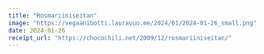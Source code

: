 ```yaml
---
title: "Rosmariiniseitan"
image: "https://vegaanibotti.lauravuo.me/2024/01/2024-01-26_small.png"
date: 2024-01-26
receipt_url: "https://chocochili.net/2009/12/rosmariiniseitan/"
---
```

